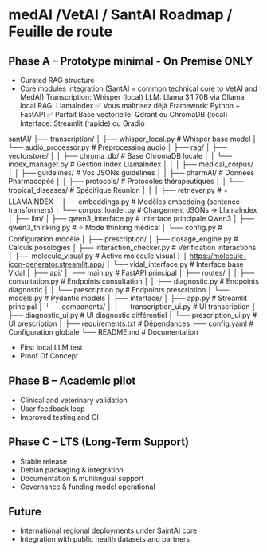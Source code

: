 # medAI /VetAI / SantAI Roadmap / Feuille de route

## Phase A – Prototype minimal - On Premise ONLY
- Curated RAG structure
- Core modules integration (SantAI = common technical core to VetAI and MedAI)
      Transcription: Whisper (local)
      LLM: Llama 3.1 70B via Ollama local
      RAG: LlamaIndex ✅ Vous maîtrisez déjà
      Framework: Python + FastAPI ✅ Parfait
      Base vectorielle: Qdrant ou ChromaDB (local)
      Interface: Streamlit (rapide) ou Gradio
        
santAI/
├── transcription/
│   ├── whisper_local.py           # Whisper base model
│   └── audio_processor.py         # Preprocessing audio
│
├── rag/
│   ├── vectorstore/
│   │   ├── chroma_db/             # Base ChromaDB locale
│   │   └── index_manager.py       # Gestion index LlamaIndex
│   │
│   ├── medical_corpus/
│   │   ├── guidelines/            # Vos JSONs guidelines
│   │   ├── pharmAI/               # Données Pharmacopéé
│   │   ├── protocols/             # Protocoles thérapeutiques
│   │   └── tropical_diseases/     # Spécifique Réunion
│   │
│   ├── retriever.py               # ⭐ LLAMAINDEX
│   ├── embeddings.py              # Modèles embedding (sentence-transformers)
│   └── corpus_loader.py           # Chargement JSONs → LlamaIndex
│
├── llm/
│   ├── qwen3_interface.py         # Interface principale Qwen3
│   ├── qwen3_thinking.py          #  ⭐ Mode thinking médical
│   └── config.py                  # Configuration modèle
│
├── prescription/
│   ├── dosage_engine.py           # Calculs posologies
│   ├── interaction_checker.py     # Vérification interactions
│   ├── molecule_visual.py         # Active molecule visual
│   │   https://molecule-icon-generator.streamlit.app/
│   └── vidal_interface.py         # Interface base Vidal
│
├── api/
│   ├── main.py                    # FastAPI principal
│   ├── routes/
│   │   ├── consultation.py        # Endpoints consultation
│   │   ├── diagnostic.py          # Endpoints diagnostic
│   │   └── prescription.py        # Endpoints prescription
│   └── models.py                  # Pydantic models
│
├── interface/
│   ├── app.py                     # Streamlit principal
│   └── components/
│       ├── transcription_ui.py    # UI transcription
│       ├── diagnostic_ui.py       # UI diagnostic différentiel
│       └── prescription_ui.py     # UI prescription
│
├── requirements.txt               # Dépendances
├── config.yaml                    # Configuration globale
└── README.md                      # Documentation


- First local LLM test
- Proof Of Concept


## Phase B – Academic pilot
- Clinical and veterinary validation
- User feedback loop
- Improved testing and CI

## Phase C – LTS (Long-Term Support)
- Stable release
- Debian packaging & integration
- Documentation & multilingual support
- Governance & funding model operational

## Future
- International regional deployments under SaintAI core
- Integration with public health datasets and partners
